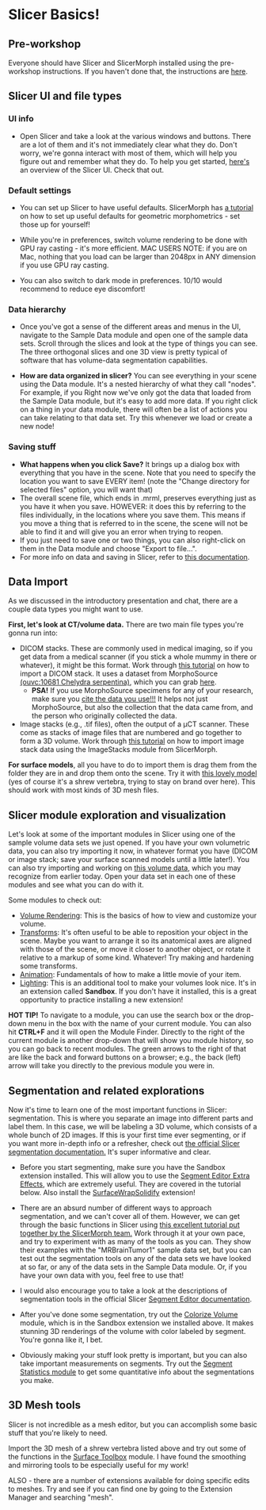 # Slicer Basics!

## Pre-workshop

Everyone should have Slicer and SlicerMorph installed using the pre-workshop instructions. If you haven't done that, the instructions are [here](https://github.com/scutisorex/SlicerWorkshop-07-2024/blob/main/pretraining-setup.md).

## Slicer UI and file types

### UI info

- Open Slicer and take a look at the various windows and buttons. There are a lot of them and it's not immediately clear what they do. Don't worry, we're gonna interact with most of them, which will help you figure out and remember what they do. To help you get started, [here's](https://slicer.readthedocs.io/en/latest/user_guide/user_interface.html) an overview of the Slicer UI. Check that out.

### Default settings

- You can set up Slicer to have useful defaults. SlicerMorph has [a tutorial](https://github.com/SlicerMorph/Tutorials/tree/main/MorphPrefs) on how to set up useful defaults for geometric morphometrics - set those up for yourself! 

- While you're in preferences, switch volume rendering to be done with GPU ray casting - it's more efficient. MAC USERS NOTE: if you are on Mac, nothing that you load can be larger than 2048px in ANY dimension if you use GPU ray casting.

- You can also switch to dark mode in preferences. 10/10 would recommend to reduce eye discomfort!

### Data hierarchy

- Once you've got a sense of the different areas and menus in the UI, navigate to the Sample Data module and open one of the sample data sets. Scroll through the slices and look at the type of things you can see. The three orthogonal slices and one 3D view is pretty typical of software that has volume-data segmentation capabilities.

- **How are data organized in slicer?** You can see everything in your scene using the Data module. It's a nested hierarchy of what they call "nodes". For example, if you Right now we've only got the data that loaded from the Sample Data module, but it's easy to add more data. If you right click on a thing in your data module, there will often be a list of actions you can take relating to that data set. Try this whenever we load or create a new node!

### Saving stuff

- **What happens when you click Save?** It brings up a dialog box with everything that you have in the scene. Note that you need to specify the location you want to save EVERY item! (note the "Change directory for selected files" option, you will want that)
- The overall scene file, which ends in .mrml, preserves everything just as you have it when you save. HOWEVER: it does this by referring to the files individually, in the locations where you save them. This means if you move a thing that is referred to in the scene, the scene will not be able to find it and will give you an error when trying to reopen.
- If you just need to save one or two things, you can also right-click on them in the Data module and choose "Export to file...".
- For more info on data and saving in Slicer, refer to [this documentation](https://slicer.readthedocs.io/en/latest/user_guide/data_loading_and_saving.html).

## Data Import

As we discussed in the introductory presentation and chat, there are a couple data types you might want to use. 

**First, let's look at CT/volume data.** There are two main file types you're gonna run into:
- DICOM stacks. These are commonly used in medical imaging, so if you get data from a medical scanner (if you stick a whole mummy in there or whatever), it might be this format. Work through [this tutorial](https://github.com/SlicerMorph/Spr_2021/blob/main/Day_1/DICOM/DICOM.md) on how to import a DICOM stack. It uses a dataset from MorphoSource [(ouvc:10681 Chelydra serpentina)](https://www.morphosource.org/concern/biological_specimens/000S22699), which you can grab [here](https://drive.google.com/file/d/1s9qtpCGheXVr1I85jxA-MedDwAEucE8Q/view?usp=sharing).
    - **PSA!** If you use MorphoSource specimens for any of your research, make sure you [cite  the data you use!!!](https://www.morphosource.org/assets/ms_usage_std_comm_no_rearc_any_3d_limited-6825f6b0844a909f36f31f4b49aacf473a24694ff229c55b19c1cb5b2fe60f01.pdf) It helps not just MorphoSource, but also the collection that the data came from, and the person who originally collected the data.  
- Image stacks (e.g., .tif files), often the output of a µCT scanner. These come as stacks of 
image files that are numbered and go together to form a 3D volume. Work through [this tutorial](https://github.com/SlicerMorph/Tutorials/tree/main/ImageStacks) on how to import image stack data using the ImageStacks module from SlicerMorph. 

**For surface models**, all you have to do to import them is drag them from the folder they are in and drop them onto the scene. Try it with [this lovely model](https://drive.google.com/file/d/1LQpqLJrYLynA_R57GpuwFZbuWPrSVvwb/view?usp=drive_link) (yes of course it's a shrew vertebra, trying to stay on brand over here). This should work with most kinds of 3D mesh files. 

## Slicer module exploration and visualization

Let's look at some of the important modules in Slicer using one of the sample volume data sets we just opened. If you have your own volumetric data, you can also try importing it now, in whatever format you have (DICOM or image stack; save your surface scanned models until a little later!). You can also try importing and working on [this volume data](https://drive.google.com/file/d/1LLCsZEND9LMf83WInAXXjp7WM_6t5HRd/view?usp=sharing), which you may recognize from earlier today. Open your data set in each one of these modules and see what you can do with it. 
 
Some modules to check out:
- [Volume Rendering](https://github.com/SlicerMorph/Spr_2021/blob/main/Day_2/VolumeRendering/VolumeRendering.md): This is the basics of how to view and customize your volume.
- [Transforms](https://slicer.readthedocs.io/en/latest/user_guide/modules/transforms.html): It's often useful to be able to reposition your object in the scene. Maybe you want to arrange it so its anatomical axes are aligned with those of the scene, or move it closer to another object, or rotate it relative to a markup of some kind. Whatever! Try making and hardening some transforms.
- [Animation](https://github.com/SlicerMorph/Spr_2021/blob/main/Day_2/SlicerAnimator/SlicerAnimator.md): Fundamentals of how to make a little movie of your item.
- [Lighting](https://github.com/SlicerMorph/Spr_2021/blob/main/Day_2/Lighting/Lights.md): This is an additional tool to make your volumes look nice. It's in an extension called **Sandbox**. If you don't have it installed, this is a great opportunity to practice installing a new extension!

**HOT TIP!** To navigate to a module, you can use the search box or the drop-down menu in the box with the name of your current module. You can also hit **CTRL+F** and it will open the Module Finder. Directly to the right of the current module is another drop-down that will show you module history, so you can go back to recent modules. The green arrows to the right of that are like the back and forward buttons on a browser; e.g., the back (left) arrow will take you directly to the previous module you were in.

## Segmentation and related explorations

Now it's time to learn one of the most important functions in Slicer: segmentation. This is where you separate an image into different parts and label them. In this case, we will be labeling a 3D volume, which consists of a whole bunch of 2D images. If this is your first time ever segmenting, or if you want more in-depth info or a refresher, check out [the official Slicer segmentation documentation.](https://slicer.readthedocs.io/en/latest/user_guide/image_segmentation.html) It's super informative and clear.

- Before you start segmenting, make sure you have the Sandbox extension installed. This will allow you to use the [Segment Editor Extra Effects](https://github.com/lassoan/SlicerSegmentEditorExtraEffects), which are extremely useful. They are covered in the tutorial below. Also install the [SurfaceWrapSolidify](https://github.com/sebastianandress/Slicer-SurfaceWrapSolidify) extension! 

- There are an absurd number of different ways to approach segmentation, and we can't cover all of them. However, we can get through the basic functions in Slicer using [this excellent tutorial put together by the SlicerMorph team.](https://github.com/SlicerMorph/Tutorials/tree/main/Segmentation) Work through it at your own pace, and try to experiment with as many of the tools as you can. They show their examples with the "MRBrainTumor1" sample data set, but you can test out the segmentation tools on any of the data sets we have looked at so far, or any of the data sets in the Sample Data module. Or, if you have your own data with you, feel free to use that!

- I would also encourage you to take a look at the descriptions of segmentation tools in the official Slicer [Segment Editor documentation](https://slicer.readthedocs.io/en/latest/user_guide/modules/segmenteditor.html).

- After you've done some segmentation, try out the [Colorize Volume](https://github.com/SlicerMorph/Tutorials/tree/main/ColorizeVolume) module, which is in the Sandbox extension we installed above. It makes stunning 3D renderings of the volume with color labeled by segment. You're gonna like it, I bet. 

- Obviously making your stuff look pretty is important, but you can also take important measurements on segments. Try out the [Segment Statistics module](https://slicer.readthedocs.io/en/latest/user_guide/modules/segmentstatistics.html) to get some quantitative info about the segmentations you make.

## 3D Mesh tools

Slicer is not incredible as a mesh editor, but you can accomplish some basic stuff that you're likely to need. 

Import the 3D mesh of a shrew vertebra listed above and try out some of the functions in the [Surface Toolbox](https://slicer.readthedocs.io/en/latest/user_guide/modules/surfacetoolbox.html) module. I have found the smoothing and mirroring tools to be especially useful for my work!

ALSO - there are a number of extensions available for doing specific edits to meshes. Try and see if you can find one by going to the Extension Manager and searching "mesh".